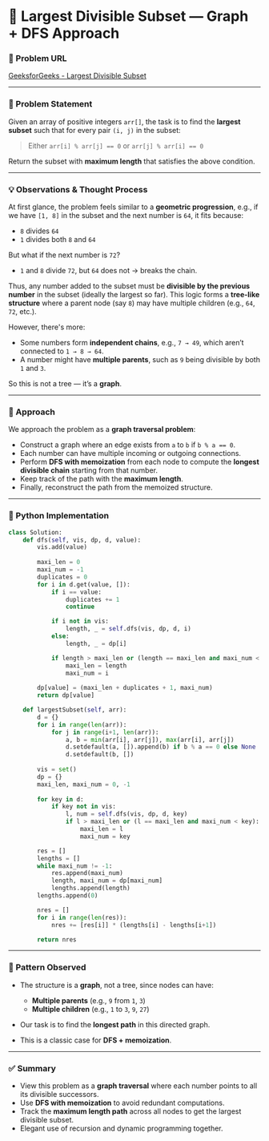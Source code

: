 # 🔗 Largest Divisible Subset — Graph + DFS Approach

### 🔗 Problem URL

[GeeksforGeeks - Largest Divisible Subset](https://www.geeksforgeeks.org/problems/largest-divisible-subset--170643/1)

---

### 🧩 Problem Statement

Given an array of positive integers `arr[]`, the task is to find the **largest subset** such that for every pair `(i, j)` in the subset:

> Either `arr[i] % arr[j] == 0` or `arr[j] % arr[i] == 0`

Return the subset with **maximum length** that satisfies the above condition.

---

### 💡 Observations & Thought Process

At first glance, the problem feels similar to a **geometric progression**, e.g., if we have `[1, 8]` in the subset and the next number is `64`, it fits because:

* `8` divides `64`
* `1` divides both `8` and `64`

But what if the next number is `72`?

* `1` and `8` divide `72`, but `64` does not → breaks the chain.

Thus, any number added to the subset must be **divisible by the previous number** in the subset (ideally the largest so far). This logic forms a **tree-like structure** where a parent node (say `8`) may have multiple children (e.g., `64`, `72`, etc.).

However, there's more:

* Some numbers form **independent chains**, e.g., `7 → 49`, which aren’t connected to `1 → 8 → 64`.
* A number might have **multiple parents**, such as `9` being divisible by both `1` and `3`.

So this is not a tree — it’s a **graph**.

---

### 🧠 Approach

We approach the problem as a **graph traversal problem**:

* Construct a graph where an edge exists from `a` to `b` if `b % a == 0`.
* Each number can have multiple incoming or outgoing connections.
* Perform **DFS with memoization** from each node to compute the **longest divisible chain** starting from that number.
* Keep track of the path with the **maximum length**.
* Finally, reconstruct the path from the memoized structure.

---

### 🧮 Python Implementation

```python
class Solution:
    def dfs(self, vis, dp, d, value):
        vis.add(value)
        
        maxi_len = 0
        maxi_num = -1
        duplicates = 0
        for i in d.get(value, []):
            if i == value:
                duplicates += 1
                continue

            if i not in vis:
                length, _ = self.dfs(vis, dp, d, i)
            else:
                length, _ = dp[i]

            if length > maxi_len or (length == maxi_len and maxi_num < i):
                maxi_len = length
                maxi_num = i
            
        dp[value] = (maxi_len + duplicates + 1, maxi_num)
        return dp[value]

    def largestSubset(self, arr):
        d = {}
        for i in range(len(arr)):
            for j in range(i+1, len(arr)):
                a, b = min(arr[i], arr[j]), max(arr[i], arr[j])
                d.setdefault(a, []).append(b) if b % a == 0 else None
                d.setdefault(b, [])
        
        vis = set()
        dp = {}
        maxi_len, maxi_num = 0, -1
        
        for key in d:
            if key not in vis:
                l, num = self.dfs(vis, dp, d, key)
                if l > maxi_len or (l == maxi_len and maxi_num < key):
                    maxi_len = l
                    maxi_num = key

        res = []
        lengths = []
        while maxi_num != -1:
            res.append(maxi_num)
            length, maxi_num = dp[maxi_num]
            lengths.append(length)
        lengths.append(0)

        nres = []
        for i in range(len(res)):
            nres += [res[i]] * (lengths[i] - lengths[i+1])

        return nres
```

---

### 🧵 Pattern Observed

* The structure is a **graph**, not a tree, since nodes can have:

  * **Multiple parents** (e.g., `9` from `1`, `3`)
  * **Multiple children** (e.g., `1` to `3`, `9`, `27`)
* Our task is to find the **longest path** in this directed graph.
* This is a classic case for **DFS + memoization**.

---

### ✅ Summary

* View this problem as a **graph traversal** where each number points to all its divisible successors.
* Use **DFS with memoization** to avoid redundant computations.
* Track the **maximum length path** across all nodes to get the largest divisible subset.
* Elegant use of recursion and dynamic programming together.
